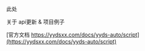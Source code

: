 此处

关于 api更新 & 项目例子

[官方文档 https://yydsxx.com/docs/yyds-auto/script](https://yydsxx.com/docs/yyds-auto/script)